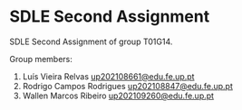 # SDLE Second Assignment

SDLE Second Assignment of group T01G14.

Group members:

1. Luís Vieira Relvas up202108661@edu.fe.up.pt
2. Rodrigo Campos Rodrigues up202108847@edu.fe.up.pt
3. Wallen Marcos Ribeiro up202109260@edu.fe.up.pt
